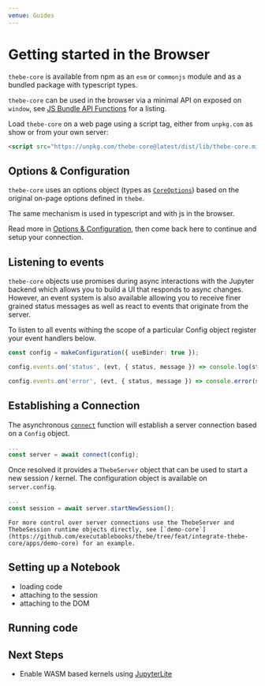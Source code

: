 ```yaml
---
venue: Guides
---
```


# Getting started in the Browser

`thebe-core` is available from npm as an `esm` or `commonjs` module and as a bundled package with typescript types.

`thebe-core` can be used in the browser via a minimal API on exposed on `window`, see [JS Bundle API Functions](reference/README.md#js-bundle-api-functions) for a listing.

Load `thebe-core` on a web page using a script tag, either from `unpkg.com` as show or from your own server:

```html
<script src="https://unpkg.com/thebe-core@latest/dist/lib/thebe-core.min.js"></script>
```

## Options & Configuration

`thebe-core` uses an options object (types as [`CoreOptions`](reference/interfaces/CoreOptions.md)) based on the original on-page options defined in `thebe`.

The same mechanism is used in typescript and with js in the browser.

Read more in [Options & Configuration](3a-configuration.md), then come back here to continue and setup your connection.

## Listening to events

`thebe-core` objects use promises during async interactions with the Jupyter backend which allows you to build a UI that responds to async changes. However, an event system is also available allowing you to receive finer grained status messages as well as react to events that originate from the server.

To listen to all events withing the scope of a particular Config object register your event handlers below.

```typescript
const config = makeConfiguration({ useBinder: true });

config.events.on('status', (evt, { status, message }) => console.log(status, message));

config.events.on('error', (evt, { status, message }) => console.error(status, message));
```

## Establishing a Connection

The asynchronous [`connect`](reference/modules.md#connect) function will establish a server connection based on a `Config` object.

```typescript
...
const server = await connect(config);
```

Once resolved it provides a `ThebeServer` object that can be used to start a new session / kernel. The configuration object is available on `server.config`.

```typescript
...
const session = await server.startNewSession();
```

```{tip}
For more control over server connections use the ThebeServer and ThebeSession runtime objects directly, see [`demo-core`](https://github.com/executablebooks/thebe/tree/feat/integrate-thebe-core/apps/demo-core) for an example.
```

## Setting up a Notebook

- loading code
- attaching to the session
- attaching to the DOM

## Running code

## Next Steps

- Enable WASM based kernels using [JupyterLite](#enabling-jupyterlite)
